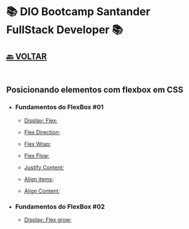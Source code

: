 # 📚 DIO Bootcamp Santander FullStack Developer 📚

## [🔙 **VOLTAR**](../../../../)

&nbsp;

## **Posicionando elementos com flexbox em CSS**

- ### **Fundamentos do FlexBox #01**

  - [Display: Flex](/Santader-Bootcamp-Fullstack-Developer/Exercicios/Modulo-2/flexboxPraticas/0-display-flex.html);

  - [Flex Direction](/Santader-Bootcamp-Fullstack-Developer/Exercicios/Modulo-2/flexboxPraticas/1-flex-direction.html);

  - [Flex Wrap](/Santader-Bootcamp-Fullstack-Developer/Exercicios/Modulo-2/flexboxPraticas/2-flex-wrap.html);

  - [Flex Flow](/Santader-Bootcamp-Fullstack-Developer/Exercicios/Modulo-2/flexboxPraticas/3-flex-flow.html);

  - [Justify Content](/Santader-Bootcamp-Fullstack-Developer/Exercicios/Modulo-2/flexboxPraticas/4-justify-content.html);

  - [Align items](/Santader-Bootcamp-Fullstack-Developer/Exercicios/Modulo-2/flexboxPraticas/5-align-items.html);

  - [Align Content](/Santader-Bootcamp-Fullstack-Developer/Exercicios/Modulo-2/flexboxPraticas/6-align-content.html);

- ### **Fundamentos do FlexBox #02**

  - [Display: Flex grow](/Santader-Bootcamp-Fullstack-Developer/Exercicios/Modulo-2/flexboxPraticas/7-flex-grow.html);
